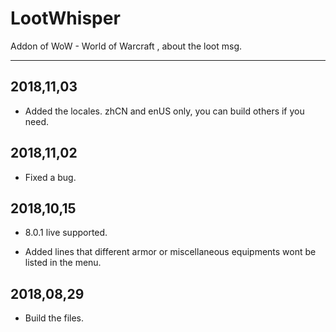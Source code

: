 # LootWhisper

Addon of WoW - World of Warcraft , about the loot msg.

-----
2018,11,03
-----
  * Added the locales. zhCN and enUS only, you can build others if you need.

2018,11,02
-----
  * Fixed a bug.

2018,10,15
-----
  * 8.0.1 live supported.

  * Added lines that different armor or miscellaneous equipments wont be listed in the menu. 

2018,08,29 
-----
  * Build the files.
